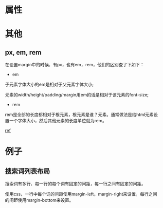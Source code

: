 # 属性

# 其他

## px, em, rem

在设置margin中的时候，有px，也有em，rem，他们的区别查了下如下：

- em

子元素字体大小的em是相对于父元素字体大小;

元素的width/height/padding/margin用em的话是相对于该元素的font-size;

- rem

rem是全部的长度都相对于根元素，根元素是谁？<html>元素。通常做法是给html元素设置一个字体大小，然后其他元素的长度单位就为rem。

[ref](https://zhuanlan.zhihu.com/p/94369298)

# 例子

## 搜索词列表布局

搜索词有多行，每一行的每个词有固定的间距，每一行之间有固定的间距。

使用css，一行中每个词的间距使用margin-left，margin-right来设置，每行之间的间距使用margin-bottom来设置。
